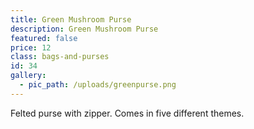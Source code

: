 ```yaml
---
title: Green Mushroom Purse
description: Green Mushroom Purse
featured: false
price: 12
class: bags-and-purses
id: 34
gallery:
  - pic_path: /uploads/greenpurse.png
---
```



Felted purse with zipper. Comes in five different themes.
